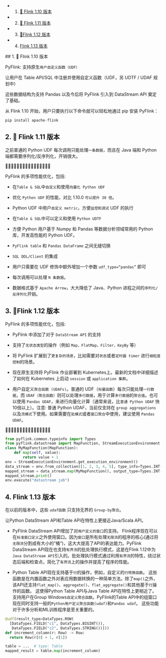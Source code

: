 <!-- vscode-markdown-toc -->
* 1. [🎈 Flink 1.10 版本](#Flink1.10)
* 2. [🎈 Flink 1.11 版本](#Flink1.11)
* 3. [🎈Flink 1.12 版本](#Flink1.12)
* 4. [Flink 1.13 版本](#Flink1.13)

<!-- vscode-markdown-toc-config
	numbering=true
	autoSave=true
	/vscode-markdown-toc-config -->
<!-- /vscode-markdown-toc -->##  1. <a name='Flink1.10'></a>🎈 Flink 1.10 版本

PyFlink: 支持原生`用户自定义函数（UDF）`

让用户在 Table API/SQL 中注册并使用自定义函数（UDF，另 UDTF / UDAF 规划中）

这些数据结构为支持 Pandas 以及今后将 PyFlink 引入到 DataStream API 奠定了基础。

从 Flink 1.10 开始，用户只要执行以下命令就可以轻松地通过 pip 安装 PyFlink：

```s
pip install apache-flink
```

##  2. <a name='Flink1.11'></a>🎈 Flink 1.11 版本

之前普通的 Python UDF 每次调用只能处理`一条数据`，而且在 Java 端和 Python 端都需要序列化/反序列化，开销很大。

🥝🥝🥝🥝🥝🥝🥝🥝🥝🥝🥝🥝🥝🥝🥝🥝

PyFlink 的多项性能优化，包括:

- 在`Table & SQL`中`自定义`和使用`向量化 Python UDF`
  
- 优化 `Python UDF` 的性能，对比 1.10.0 `可以提升 30 倍`。
  
- Python UDF 中用户`自定义 metric`，方便`监控和调试` UDF 的执行
  
- 在`Table & SQL`中可以定义和使用 `Python UDTF`
  
- 方便 Python 用户基于 Numpy 和 Pandas 等数据分析领域常用的 Python 库，开发高性能的 Python UDF。
  
- `PyFlink table` 和 `Pandas DataFrame` 之间无缝切换
  
- `SQL DDL/Client` 的集成
  
- 用户只需要在 UDF 修饰中额外增加一个参数 `udf_type=“pandas”` 即可

- 每次调用可以处理 `N 条数据`。

- 数据格式基于 `Apache Arrow`，大大降低了 Java、Python 进程之间的`序列化/反序列化`开销。

##  3. <a name='Flink1.12'></a>🎈Flink 1.12 版本

PyFlink 的多项性能优化，包括:

- PyFlink 中添加了对于 `DataStream API` 的支持

- 支持了`无状态类型`的操作（例如 `Map，FlatMap，Filter，KeyBy` 等）

- 将 PyFlink 扩展到了`更复杂的场景`，比如需要对`状态`或者`定时器 timer` 进行`细粒度控制`的场景。

- 现在原生支持将 PyFlink 作业部署到 Kubernetes上。最新的文档中详细描述了如何在 Kubernetes 上启动 `session` 或 `application 集群`。

- 用户自定义`聚合函数 (UDAFs)`。普通的 UDF（`标量函数`）每次只能处理`一行数据`，而 `UDAF（聚合函数）`则可以处理`多行数据`，用于计算`多行数据`的`聚合值`。也可以使用 `Pandas UDAF`，来进行向量化计算（通常来说，比`普通 Python UDAF` 快10倍以上）。注意: 普通 Python UDAF，当前仅支持在 `group aggregations` 以及`流模式`下使用。如果需要在`批模式`或者`窗口聚合`中使用，建议使用 `Pandas UDAF`。

🥝🥝🥝🥝🥝🥝🥝🥝🥝🥝🥝🥝🥝🥝🥝🥝

```py
from pyflink.common.typeinfo import Types
from pyflink.datastream import MapFunction, StreamExecutionEnvironment
class MyMapFunction(MapFunction):
    def map(self, value):
        return value + 1
env = StreamExecutionEnvironment.get_execution_environment()
data_stream = env.from_collection([1, 2, 3, 4, 5], type_info=Types.INT())
mapped_stream = data_stream.map(MyMapFunction(), output_type=Types.INT())
mapped_stream.print()
env.execute("datastream job")
```

##  4. <a name='Flink1.13'></a>Flink 1.13 版本

在以前的版本中，这些 `udaf函数` 只支持无界的 `Group-by聚合`。

让Python DataStream API和Table API在特性上更接近Java/Scala API。

- PyFlink DataStream API增加了对`用户定义的窗口`的支持。 Flink程序现在可以在`标准窗口定义`之外使用窗口。因为`窗口`是所有处理`无限流`的程序的核心(通过将`无限流`分割成有大小的“桶”)，这大大提高了API的表达能力。PyFlink DataStream API现在也支持`有界流`的批处理执行模式，这是在Flink 1.12中为`Java DataStream API`引入的。批处理执行模式通过利用`有界流`的特性，绕过状态后端和检查点，简化了`有界流`上的操作并提高了程序的性能。

- Python Table API现在支持基于`行`的操作，例如，自定义的`行转换函数`。 这些函数是在内置函数之外对表应用数据转换的一种简单方法。除了`map()`之外，该API还支持`flat_map()`、`aggregate()`、`flat_aggregate()`和其他基于`行`操作的函数。 这使得Python Table API与Java Table API在特性上更相近了。支持用户在Group Windows`自定义聚合函数`。PyFlink的Table API中的组窗口现在同时支持一般的`Python用户定义聚合函数(udaf)`和`Pandas udaf`。 这些功能对于许多分析和ML训练程序是至关重要的。

```py
@udf(result_type=DataTypes.ROW(
  [DataTypes.FIELD("c1", DataTypes.BIGINT()),
   DataTypes.FIELD("c2", DataTypes.STRING())]))
def increment_column(r: Row) -> Row:
  return Row(r[0] + 1, r[1])

table = ...  # type: Table
mapped_result = table.map(increment_column)
```
